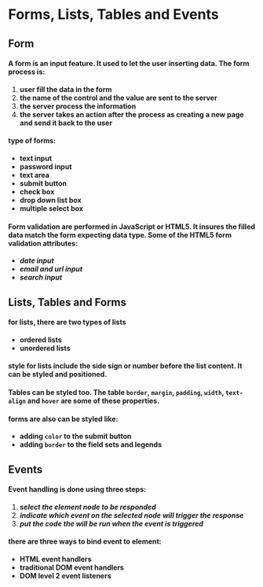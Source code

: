 # Forms, Lists, Tables and Events
## Form
#### A form is an input feature. It used to let the user inserting data. The form process is:
  1. **user fill the data in the form**
  2. **the name of the control and the value are sent to the server**
  3. **the server process the information**
  4. **the server takes an action after the process as creating a new page and send it back to the user**
#### type of forms:
  - **text input**
  - **password input**
  - **text area** 
  - **submit button**
  - **check box**
  - **drop down list box**
  - **multiple select box**
#### Form validation are performed in JavaScript or HTML5. It insures the filled data match the form expecting data type. Some of the HTML5 form validation attributes:
  - **_date input_**
  - **_email and url input_**
  - **_search input_**
## Lists, Tables and Forms
#### for lists, there are two types of lists
  - **ordered lists**
  - **unordered lists**
#### style for lists include the side sign or number before the list content. It can be styled and positioned.
#### Tables can be styled too. The table `border`, `margin`, `padding`, `width`, `text-align` and `hover` are some of these properties.
#### forms are also can be styled like:
  - **adding `color` to the submit button**
  - **adding `border` to the field sets and legends** 
## Events
#### Event handling is done using three steps:
  1. **_select the element node to be responded_** 
  2. **_indicate which event on the selected node will trigger the response_**
  3. **_put the code the will be run when the event is triggered_**
#### there are three ways to bind event to element:
  - **HTML event handlers**
  - **traditional DOM event handlers**
  - **DOM level 2 event listeners**

